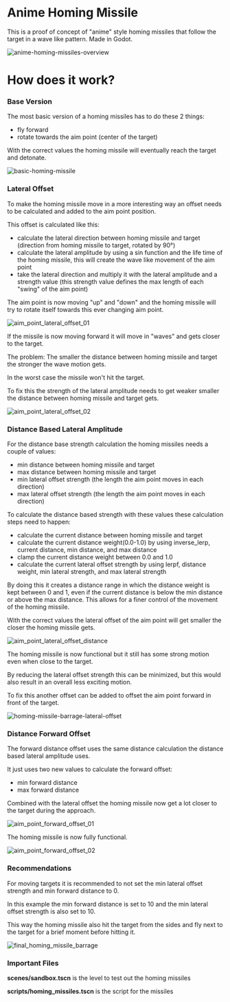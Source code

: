 # Anime Homing Missile
This is a proof of concept of "anime" style homing missiles that follow the target in a wave like pattern. Made in Godot.

![anime-homing-missiles-overview](https://github.com/MarcusMakesGames/anime-homing-missile/assets/133889324/d27539f0-e9a7-435f-951d-aafece9f97ea)

# How does it work?
### Base Version
The most basic version of a homing missiles has to do these 2 things:

- fly forward
- rotate towards the aim point (center of the target)

With the correct values the homing missile will eventually reach the target and detonate.
 
![basic-homing-missile](https://github.com/MarcusMakesGames/anime-homing-missile/assets/133889324/39d9c5ce-6624-4408-8501-572de1f1bb00)

### Lateral Offset
To make the homing missile move in a more interesting way an offset needs to be calculated and added to the aim point position.

This offset is calculated like this:

- calculate the lateral direction between homing missile and target (direction from homing missile to target, rotated by 90°)
- calculate the lateral amplitude by using a sin function and the life time of the homing missile, this will create the wave like movement of the aim point
- take the lateral direction and multiply it with the lateral amplitude and a strength value (this strength value defines the max length of each "swing" of the aim point)

The aim point is now moving "up" and "down" and the homing missile will try to rotate itself towards this ever changing aim point.

![aim_point_lateral_offset_01](https://github.com/MarcusMakesGames/anime-homing-missile/assets/133889324/f0037432-ed82-4e06-be82-acea64f39061)

If the missile is now moving forward it will move in "waves" and gets closer to the target.

The problem: The smaller the distance between homing missile and target the stronger the wave motion gets.

In the worst case the missile won't hit the target.

To fix this the strength of the lateral amplitude needs to get weaker smaller the distance between homing missile and target gets.

![aim_point_lateral_offset_02](https://github.com/MarcusMakesGames/anime-homing-missile/assets/133889324/514bb08f-1c7c-4fe8-b8ce-bbd1faafd39a)

### Distance Based Lateral Amplitude
For the distance base strength calculation the homing missiles needs a couple of values:

- min distance between homing missile and target
- max distance between homing missile and target
- min lateral offset strength (the length the aim point moves in each direction)
- max lateral offset strength (the length the aim point moves in each direction)

To calculate the distance based strength with these values these calculation steps need to happen:

- calculate the current distance between homing missile and target
- calculate the current distance weight(0.0-1.0) by using inverse_lerp, current distance, min distance, and max distance
- clamp the current distance weight between 0.0 and 1.0
- calculate the current lateral offset strength by using lerpf, distance weight, min lateral strength, and max lateral strength

By doing this it creates a distance range in which the distance weight is kept between 0 and 1, even if the current distance is below the min distance or above the max distance. This allows for a finer control of the movement of the homing missile.

With the correct values the lateral offset of the aim point will get smaller the closer the homing missile gets.

![aim_point_lateral_offset_distance](https://github.com/MarcusMakesGames/anime-homing-missile/assets/133889324/5c7ab8de-0db8-4660-9a1e-6da9dcd08445)

The homing missile is now functional but it still has some strong motion even when close to the target.

By reducing the lateral offset strength this can be minimized, but this would also result in an overall less exciting motion.

To fix this another offset can be added to offset the aim point forward in front of the target.

![homing-missile-barrage-lateral-offset](https://github.com/MarcusMakesGames/anime-homing-missile/assets/133889324/21d3758c-5115-420b-84c5-c11a0dcb6044)

### Distance Forward Offset
The forward distance offset uses the same distance calculation the distance based lateral amplitude uses.

It just uses two new values to calculate the forward offset:

- min forward distance
- max forward distance

Combined with the lateral offset the homing missile now get a lot closer to the target during the approach.

![aim_point_forward_offset_01](https://github.com/MarcusMakesGames/anime-homing-missile/assets/133889324/efcfb148-79e5-4811-8f38-c2137f9ff619)

The homing missile is now fully functional.

![aim_point_forward_offset_02](https://github.com/MarcusMakesGames/anime-homing-missile/assets/133889324/aaeaff6d-c78d-4eef-bdf8-43e30ba31d5f)

### Recommendations
For moving targets it is recommended to not set the min lateral offset strength and min forward distance to 0.

In this example the min forward distance is set to 10 and the min lateral offset strength is also set to 10.

This way the homing missile also hit the target from the sides and fly next to the target for a brief moment before hitting it.

![final_homing_missile_barrage](https://github.com/MarcusMakesGames/anime-homing-missile/assets/133889324/1ca17193-95e0-4fdb-95b1-59b3d292e55e)

### Important Files
**scenes/sandbox.tscn** is the level to test out the homing missiles

**scripts/homing_missiles.tscn** is the script for the missiles
